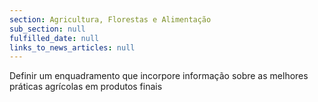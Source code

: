```yaml
---
section: Agricultura, Florestas e Alimentação
sub_section: null
fulfilled_date: null
links_to_news_articles: null
---
```


Definir um enquadramento que incorpore informação sobre as melhores práticas agrícolas em produtos finais